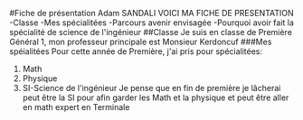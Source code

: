 #Fiche de présentation Adam SANDALI
VOICI MA FICHE DE PRESENTATION
-Classe
-Mes spécialitées
-Parcours avenir envisagée
-Pourquoi avoir fait la spécialité de science de l'ingénieur
##Classe
Je suis en classe de Première Général 1, mon professeur principale est Monsieur Kerdoncuf
###Mes spéialitées
Pour cette année de Première, j'ai pris pour spécialitées:
1) Math
2) Physique
3) SI-Science de l'ingénieur
Je pense que en fin de première je lâcherai peut être la SI pour afin garder les Math et la physique et peut être aller en math expert en Terminale
